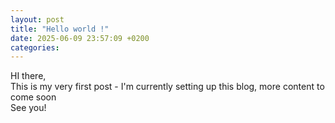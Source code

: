 ```yaml
---
layout: post
title: "Hello world !"
date: 2025-06-09 23:57:09 +0200
categories:
---
```


HI there,<br>
This is my very first post - I'm currently setting up this blog, more content to come soon <br>
See you!


